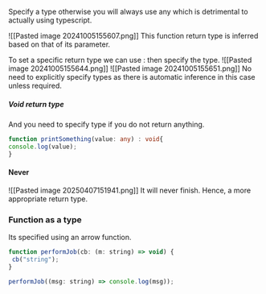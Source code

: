Specify a type otherwise you will always use any which is detrimental to actually using typescript.

![[Pasted image 20241005155607.png]]
This function return type is inferred based on that of its parameter.

To set a specific return type we can use : then specify the type.
![[Pasted image 20241005155644.png]]
![[Pasted image 20241005155651.png]]
No need to explicitly specify types as there is automatic inference in this case unless required.


##### Void return type
And you need to specify type if you do not return anything.
```ts
function printSomething(value: any) : void{
console.log(value);
}
```


#### Never
![[Pasted image 20250407151941.png]]
It will never finish. Hence, a more appropriate return type.


### Function as a type
Its specified using an arrow function.


```js
function performJob(cb: (m: string) => void) {
 cb("string");
}

performJob((msg: string) => console.log(msg));
```



